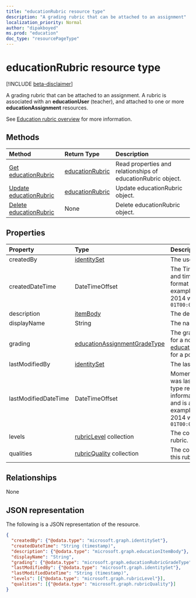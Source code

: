```yaml
---
title: "educationRubric resource type"
description: "A grading rubric that can be attached to an assignment"
localization_priority: Normal
author: "dipakboyed"
ms.prod: "education"
doc_type: "resourcePageType"
---
```


# educationRubric resource type

[!INCLUDE [beta-disclaimer](../../includes/beta-disclaimer.md)]

A grading rubric that can be attached to an assignment. A rubric is associated with an **educationUser** (teacher), and attached to one or more **educationAssignment** resources. 

See [Education rubric overview](../../../concepts/education-rubric-overview.md) for more information.

## Methods

| Method       | Return Type | Description |
|:-------------|:------------|:------------|
| [Get educationRubric](../api/educationrubric-get.md) | [educationRubric](educationrubric.md) | Read properties and relationships of educationRubric object. |
| [Update educationRubric](../api/educationrubric-update.md) | [educationRubric](educationrubric.md) | Update educationRubric object. |
| [Delete educationRubric](../api/educationrubric-delete.md) | None | Delete educationRubric object. |

## Properties

| Property     | Type        | Description |
|:-------------|:------------|:------------|
|createdBy|[identitySet](identityset.md)|The user who created this resource.|
|createdDateTime|DateTimeOffset|The Timestamp type represents date and time information using ISO 8601 format and is always in UTC time. For example, midnight UTC on Jan 1, 2014 would look like this: `'2014-01-01T00:00:00Z'`|
|description|[itemBody](itembody.md)|The description of this rubric.|
|displayName|String|The name of this rubric.|
|grading|[educationAssignmentGradeType](educationassignmentgradetype.md)|The grading type of this rubric -- null for a no-points rubric, or [educationAssignmentPointsGradeType](educationassignmentpointsgradetype.md) for a points rubric.|
|lastModifiedBy|[identitySet](identityset.md)|The last user to modify the resource.|
|lastModifiedDateTime|DateTimeOffset|Moment in time when the resource was last modified.  The Timestamp type represents date and time information using ISO 8601 format and is always in UTC time. For example, midnight UTC on Jan 1, 2014 would look like this: `'2014-01-01T00:00:00Z'`|
|levels|[rubricLevel](rubriclevel.md) collection|The collection of levels making up this rubric.|
|qualities|[rubricQuality](rubricquality.md) collection|The collection of qualities making up this rubric.|

## Relationships

None

## JSON representation

The following is a JSON representation of the resource.

<!-- {
  "blockType": "resource",
  "optionalProperties": [

  ],
  "@odata.type": "microsoft.graph.educationRubric",
  "baseType": "",
  "keyProperty": "id"
}-->

```json
{
  "createdBy": {"@odata.type": "microsoft.graph.identitySet"},
  "createdDateTime": "String (timestamp)",
  "description": {"@odata.type": "microsoft.graph.educationItemBody"},
  "displayName": "String",
  "grading": {"@odata.type": "microsoft.graph.educationRubricGradeType"},
  "lastModifiedBy": {"@odata.type": "microsoft.graph.identitySet"},
  "lastModifiedDateTime": "String (timestamp)",
  "levels": [{"@odata.type": "microsoft.graph.rubricLevel"}],
  "qualities": [{"@odata.type": "microsoft.graph.rubricQuality"}]
}
```

<!-- uuid: 16cd6b66-4b1a-43a1-adaf-3a886856ed98
2019-02-04 14:57:30 UTC -->
<!-- {
  "type": "#page.annotation",
  "description": "educationRubric resource",
  "keywords": "",
  "section": "documentation",
  "tocPath": ""
}-->